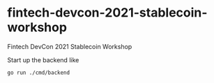 # fintech-devcon-2021-stablecoin-workshop
Fintech DevCon 2021 Stablecoin Workshop

Start up the backend like 

`go run ./cmd/backend`

